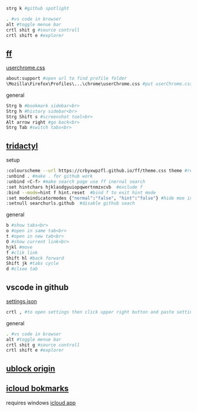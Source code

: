 ```sh
strg k #github spotlight
```

```sh
. #vs code in browser
alt #toggle menue bar
crtl shit g #source controll
crtl shift e #explorer
```

## [ff](https://www.mozilla.org/en-US/firefox/new/)
[userchrome.css](https://github.com/crbyxwpzfl/ff/blob/main/userChrome.css)
```sh
about:support #open url to find profile folder
\Mozilla\Firefox\Profiles\...\chrome\userChrome.css #put userChrome.css here
```
general
```sh
Strg b #bookmark sidebar<br>
Strg h #history sidebar<br>
Strg Shift s #screenshot tool<br>
Alt arrow right #go back<br>
Strg Tab #switch tabs<br>
```

## [tridactyl](https://github.com/tridactyl/tridactyl)
setup
```sh
:colourscheme --url https://crbyxwpzfl.github.io/ff/theme.css theme #remeber to host githubpages from master baranch before in repo settings
:unbind . #make . for github work
:unbind <C-f> #make search page use ff inernal search
:set hintchars hjklasdgyuiopqwertnmzxcvb  #exclude f
:bind --mode=hint f hint.reset  #bind f to exit hint mode
:set modeindicatormodes {"normal":"false", "hint":"false"} #hide moe indicator
:setnull searchurls.github  #disable github seach
```
general
```sh
b #show tabs<br>
o #open in same tab<br>
t #open in new tab<br>
O #show current link<br>
hjkl #move
f #clik link
Shift hl #back forward
Shift jk #tabs cycle
d #clsoe tab
```

## vscode in github
[settings.json](https://github.com/crbyxwpzfl/ff/blob/main/settings.json)
```sh
crtl , #to open settings then click upper right button and paste settings.json
```
general
```sh
. #vs code in browser
alt #toggle menue bar
crtl shit g #source controll
crtl shift e #explorer
```

## [ublock origin](https://github.com/gorhill/uBlock)

## [icloud bokmarks](https://addons.mozilla.org/en-US/firefox/addon/icloud-bookmarks)
requires windows [icloud app](https://www.microsoft.com/store/apps/9PKTQ5699M62)


